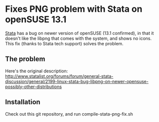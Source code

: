 Fixes PNG problem with Stata on openSUSE 13.1
=============================================

[Stata](http://www.stata.com)  has a bug on newer version of openSUSE (13.1 confirmed), in that it doesn't like the libpng that comes with the system, and shows no icons. This fix (thanks to Stata tech support) solves the problem.

The problem
-----------
Here's the original description: http://www.statalist.org/forums/forum/general-stata-discussion/general/2199-linux-stata-bug-libpng-on-newer-opensuse-possibly-other-distributions

Installation
------------
Check out this git repository, and run 
 compile-stata-png-fix.sh

